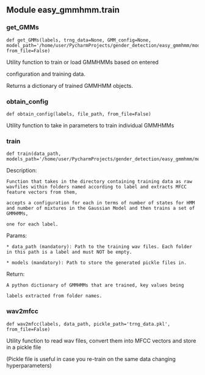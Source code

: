 
## Module easy_gmmhmm.train

### get\_GMMs
 

 ```
 def get_GMMs(labels, trng_data=None, GMM_config=None, model_path='/home/user/PycharmProjects/gender_detection/easy_gmmhmm/models/gmmhmm.pkl', from_file=False)
 ```

 
 Utility function to train or load GMMHMMs based on entered

configuration and training data.

Returns a dictionary of trained GMMHMM objects. 
 
### obtain\_config
 

 ```
 def obtain_config(labels, file_path, from_file=False)
 ```

 
 Utility function to take in parameters to train individual GMMHMMs 
 
### train
 

 ```
 def train(data_path, models_path='/home/user/PycharmProjects/gender_detection/easy_gmmhmm/models')
 ```

 
 Description:

    Function that takes in the directory containing training data as raw wavfiles within folders named according to label and extracts MFCC feature vectors from them,

    accepts a configuration for each in terms of number of states for HMM and number of mixtures in the Gaussian Model and then trains a set of GMMHMMs,

    one for each label.

Params:

    * data_path (mandatory): Path to the training wav files. Each folder in this path is a label and must NOT be empty.

    * models (mandatory): Path to store the generated pickle files in.



Return:

    A python dictionary of GMMHMMs that are trained, key values being

    labels extracted from folder names. 
 
### wav2mfcc
 

 ```
 def wav2mfcc(labels, data_path, pickle_path='trng_data.pkl', from_file=False)
 ```

 
 Utility function to read wav files, convert them into MFCC vectors and store in a pickle file

(Pickle file is useful in case you re-train on the same data changing hyperparameters) 
